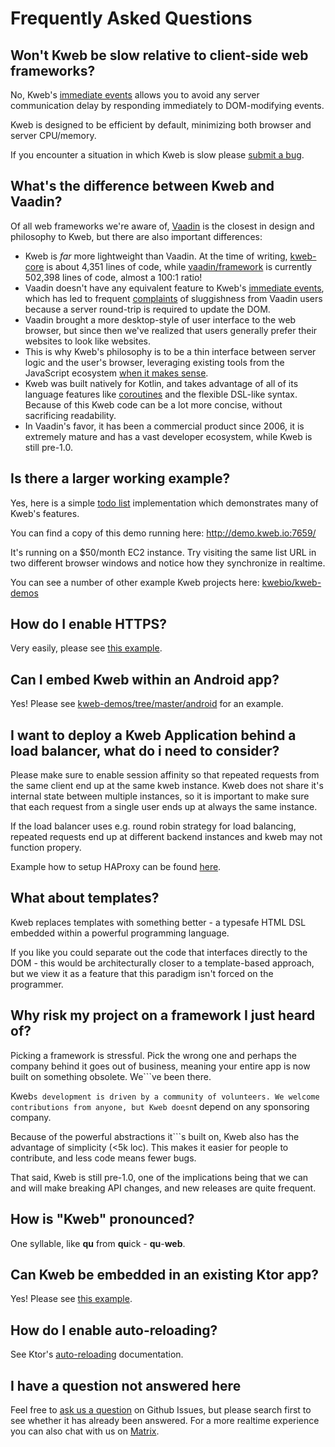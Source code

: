 # Frequently Asked Questions

## Won't Kweb be slow relative to client-side web frameworks?

No, Kweb's [immediate
events](https://docs.kweb.io/en/latest/events.html#immediate-events)
allows you to avoid any server communication delay by responding
immediately to DOM-modifying events.

Kweb is designed to be efficient by default, minimizing both browser and
server CPU/memory.

If you encounter a situation in which Kweb is slow please [submit a
bug](https://github.com/kwebio/kweb-core/issues).

## What's the difference between Kweb and Vaadin?

Of all web frameworks we're aware of, [Vaadin](https://vaadin.com/) is
the closest in design and philosophy to Kweb, but there are also
important differences:

-   Kweb is *far* more lightweight than Vaadin. At the time of writing,
    [kweb-core](https://github.com/kwebio/kweb-core) is about 4,351
    lines of code, while
    [vaadin/framework](https://github.com/vaadin/framework) is currently
    502,398 lines of code, almost a 100:1 ratio!
-   Vaadin doesn't have any equivalent feature to Kweb's [immediate
    events](https://docs.kweb.io/en/latest/events.html#immediate-events),
    which has led to frequent
    [complaints](https://stackoverflow.com/a/22848521/16050) of
    sluggishness from Vaadin users because a server round-trip is
    required to update the DOM.
-   Vaadin brought a more desktop-style of user interface to the web
    browser, but since then we've realized that users generally prefer
    their websites to look like websites.
-   This is why Kweb's philosophy is to be a thin interface between
    server logic and the user's browser, leveraging existing tools from
    the JavaScript ecosystem [when it makes
    sense](https://docs.kweb.io/en/latest/style.html).
-   Kweb was built natively for Kotlin, and takes advantage of all of
    its language features like
    [coroutines](https://kotlinlang.org/docs/reference/coroutines-overview.html)
    and the flexible DSL-like syntax. Because of this Kweb code can be a
    lot more concise, without sacrificing readability.
-   In Vaadin's favor, it has been a commercial product since 2006, it
    is extremely mature and has a vast developer ecosystem, while Kweb
    is still pre-1.0.

## Is there a larger working example?

Yes, here is a simple [todo
list](https://github.com/kwebio/kweb-demos/tree/master/todoList)
implementation which demonstrates many of Kweb's features.

You can find a copy of this demo running here:
<http://demo.kweb.io:7659/>

It's running on a \$50/month EC2 instance. Try visiting the same list
URL in two different browser windows and notice how they synchronize in
realtime.

You can see a number of other example Kweb projects here:
[kwebio/kweb-demos](https://github.com/kwebio/kweb-demos/tree/master/)

## How do I enable HTTPS?

Very easily, please see [this
example](https://github.com/kwebio/kweb-demos/blob/master/https/src/HttpsApp.kt).

## Can I embed Kweb within an Android app?

Yes! Please see
[kweb-demos/tree/master/android](https://github.com/kwebio/kweb-demos/tree/master/android)
for an example.

## I want to deploy a Kweb Application behind a load balancer, what do i need to consider?

Please make sure to enable session affinity so that repeated requests
from the same client end up at the same kweb instance. Kweb does not
share it's internal state between multiple instances, so it is
important to make sure that each request from a single user ends up at
always the same instance.

If the load balancer uses e.g. round robin strategy for load balancing,
repeated requests end up at different backend instances and kweb may not
function propery.

Example how to setup HAProxy can be found
[here](<https://www.haproxy.com/de/blog/load-balancing-affinity-persistence-sticky-sessions-what-you-need-to-know/>).

## What about templates?

Kweb replaces templates with something better - a typesafe HTML DSL
embedded within a powerful programming language.

If you like you could separate out the code that interfaces directly to
the DOM - this would be architecturally closer to a template-based
approach, but we view it as a feature that this paradigm isn't forced
on the programmer.

## Why risk my project on a framework I just heard of?

Picking a framework is stressful. Pick the wrong one and perhaps the
company behind it goes out of business, meaning your entire app is now
built on something obsolete. We```ve been there.

Kweb```s development is driven by a community of volunteers. We welcome
contributions from anyone, but Kweb doesn```t depend on any sponsoring
company.

Because of the powerful abstractions it```s built on, Kweb also has the
advantage of simplicity (\<5k loc). This makes it easier for people to
contribute, and less code means fewer bugs.

That said, Kweb is still pre-1.0, one of the implications being that we
can and will make breaking API changes, and new releases are quite
frequent.

## How is "Kweb" pronounced?

One syllable, like **qu** from **qu**ick - **qu**-**web**.

## Can Kweb be embedded in an existing Ktor app?

Yes! Please see [this
example](https://github.com/kwebio/kweb-demos/blob/master/ktorFeature/src/FeatureApp.kt).

## How do I enable auto-reloading?

See Ktor's [auto-reloading](https://ktor.io/docs/auto-reload.html) documentation.

## I have a question not answered here

Feel free to [ask us a
question](https://github.com/kwebio/core/issues/new) on Github Issues,
but please search first to see whether it has already been answered. For
a more realtime experience you can also chat with us on
[Matrix](https://matrix.to/#/#kweb:matrix.org).
